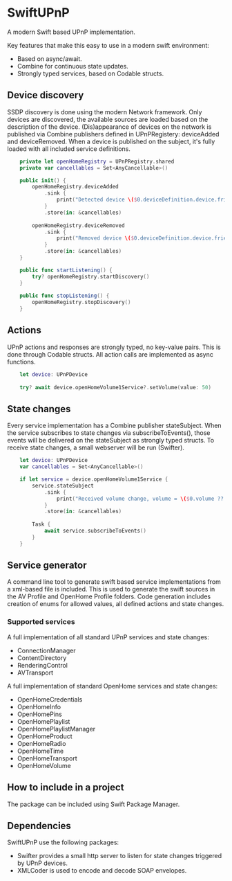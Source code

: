 # SwiftUPnP
A modern Swift based UPnP implementation.

Key features that make this easy to use in a modern swift environment:
- Based on async/await.
- Combine for continuous state updates.
- Strongly typed services, based on Codable structs.

## Device discovery
SSDP discovery is done using the modern Network framework. Only devices are discovered, the available sources are loaded
based on the description of the device.
(Dis)appearance of devices on the network is published via Combine publishers defined in UPnPRegistery: deviceAdded and deviceRemoved. When a device is published on the subject, it's fully loaded with all included service definitions.

```swift
    private let openHomeRegistry = UPnPRegistry.shared
    private var cancellables = Set<AnyCancellable>()

    public init() {
        openHomeRegistry.deviceAdded
            .sink {
                print("Detected device \($0.deviceDefinition.device.friendlyName) of type \($0.deviceType)")
            }
            .store(in: &cancellables)
        
        openHomeRegistry.deviceRemoved
            .sink {
                print("Removed device \($0.deviceDefinition.device.friendlyName) of type \($0.deviceType)")
            }
            .store(in: &cancellables)
    }

    public func startListening() {
        try? openHomeRegistry.startDiscovery()
    }
    
    public func stopListening() {
        openHomeRegistry.stopDiscovery()
    }
```

## Actions
UPnP actions and responses are strongly typed, no key-value pairs. This is done through Codable structs. All action calls are implemented as async functions.

```swift
    let device: UPnPDevice
    
    try? await device.openHomeVolume1Service?.setVolume(value: 50)
```

## State changes
Every service implementation has a Combine publisher stateSubject. When the service subscribes to state changes via subscribeToEvents(), those events will be delivered on the stateSubject as strongly typed structs.
To receive state changes, a small webserver will be run (Swifter).

```swift
    let device: UPnPDevice
    var cancellables = Set<AnyCancellable>()

    if let service = device.openHomeVolume1Service {
        service.stateSubject
            .sink {
                print("Received volume change, volume = \($0.volume ?? -1)")
            }
            .store(in: &cancellables)
            
        Task {
            await service.subscribeToEvents()
        }
    }
```


## Service generator
A command line tool to generate swift based service implementations from a xml-based <scdp> file is included. This is used to generate
the swift sources in the AV Profile and OpenHome Profile folders.
Code generation includes creation of enums for allowed values, all defined actions and state changes.

### Supported services
A full implementation of all standard UPnP services and state changes:
- ConnectionManager
- ContentDirectory
- RenderingControl
- AVTransport

A full implementation of standard OpenHome services and state changes:
- OpenHomeCredentials
- OpenHomeInfo
- OpenHomePins
- OpenHomePlaylist
- OpenHomePlaylistManager
- OpenHomeProduct
- OpenHomeRadio
- OpenHomeTime
- OpenHomeTransport
- OpenHomeVolume

## How to include in a project
The package can be included using Swift Package Manager.

## Dependencies
SwiftUPnP use the following packages:
- Swifter provides a small http server to listen for state changes triggered by UPnP devices.
- XMLCoder is used to encode and decode SOAP envelopes.
